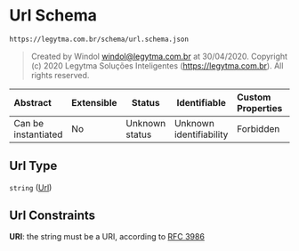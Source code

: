 # Url Schema

```txt
https://legytma.com.br/schema/url.schema.json
```




> Created by Windol [windol@legytma.com.br](mailto:windol@legytma.com.br) at 30/04/2020.
> Copyright (c) 2020 Legytma Soluções Inteligentes (<https://legytma.com.br>). All rights reserved.
>

| Abstract            | Extensible | Status         | Identifiable            | Custom Properties | Additional Properties | Access Restrictions | Defined In                                                          |
| :------------------ | ---------- | -------------- | ----------------------- | :---------------- | --------------------- | ------------------- | ------------------------------------------------------------------- |
| Can be instantiated | No         | Unknown status | Unknown identifiability | Forbidden         | Allowed               | none                | [url.schema.json](../schema/url.schema.json) |

## Url Type

`string` ([Url](url.md))

## Url Constraints

**URI**: the string must be a URI, according to [RFC 3986](https://tools.ietf.org/html/rfc4291)
